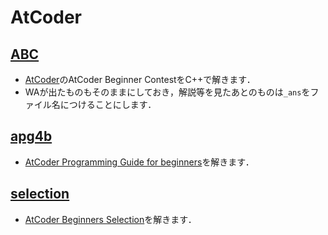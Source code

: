 # AtCoder
## [ABC](https://github.com/toshitnk/AtCoder/tree/main/ABC)
- [AtCoder](https://atcoder.jp/home)のAtCoder Beginner ContestをC++で解きます．
- WAが出たものもそのままにしておき，解説等を見たあとのものは`_ans`をファイル名につけることにします．

## [apg4b]()
- [AtCoder Programming Guide for beginners](https://atcoder.jp/contests/APG4b)を解きます．

## [selection](https://github.com/toshitnk/AtCoder/tree/main/selection)
- [AtCoder Beginners Selection](https://atcoder.jp/contests/APG4b)を解きます．
